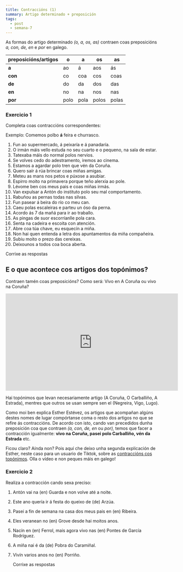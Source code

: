 ```yaml
---
title: Contraccións (1)
summary: Artigo determinado + preposición
tags:
  - post
  - semana-7
---
```

As formas do artigo determinado *(o, a, os, as)* contraen coas preposicións *a,
con, de, en* e *por* en galego.

| preposicións/artigos | o    | a    | os    | as    |
| -------------------- | ---- | ---- | ----- | ----- |
| **a**                | ao   | á    | aos   | ás    |
| **con**              | co   | coa  | cos   | coas  |
| **de**               | do   | da   | dos   | das   |
| **en**               | no   | na   | nos   | nas   |
| **por**              | polo | pola | polos | polas |

### Exercicio 1

Completa coas contraccións correspondentes:

Exemplo: Comemos polbo **á** feira e churrasco.

1. Fun <e-answer>ao</e-answer> supermercado, <e-answer>á</e-answer> peixaría e
   <e-answer>á</e-answer> panadaría.
2. O irmán máis vello estuda <e-answer>no</e-answer> seu cuarto e o pequeno,
   <e-answer>na</e-answer> sala de estar.
3. Tatexaba máis do normal <e-answer>polos</e-answer> nervios.
4. Se volves cedo <e-answer>do</e-answer> adestramento, iremos
   <e-answer>ao</e-answer> cinema.
5. Estamos a agardar <e-answer>polo</e-answer> tren que vén
   <e-answer>da</e-answer> Coruña.
6. Quero saír <e-answer>á</e-answer> rúa brincar <e-answer>coas</e-answer> miñas
   amigas.
7. Meteu as mans <e-answer>nos</e-answer> petos e púxose a asubiar.
8. Espirro moito <e-answer>na</e-answer> primavera porque teño alerxia
   <e-answer>ao</e-answer> pole.
9. Lévome ben <e-answer>cos</e-answer> meus pais e <e-answer>coas</e-answer>
   miñas irmás.
10. Van expulsar a Antón <e-answer>do</e-answer> instituto
    <e-answer>polo</e-answer> seu mal comportamento.
11. Rabuñou as pernas todas <e-answer>nas</e-answer> silvas.
12. Fun pasear <e-answer>á</e-answer> beira do río <e-answer>co</e-answer> meu
    can.
13. Caeu <e-answer>polas</e-answer> escaleiras e parteu un óso
    <e-answer>da</e-answer> perna.
14. Acordo <e-answer>ás</e-answer> 7 da mañá para ir <e-answer>ao</e-answer>
    traballo.
15. As pingas de suor escorríanlle <e-answer>pola</e-answer> cara.
16. Senta <e-answer>na</e-answer> cadeira e escoita con atención.
17. Abre <e-answer>coa</e-answer> túa chave, eu esquecín a miña.
18. Non hai quen entenda a letra <e-answer>dos</e-answer> apuntamentos
    <e-answer>da</e-answer> miña compañeira.
19. Subiu moito o prezo <e-answer>das</e-answer> cereixas.
20. Deixounos a todos <e-answer>coa</e-answer> boca aberta.

<e-validate>Corrixe as respostas</e-validate>

## E o que acontece cos artigos dos topónimos?

Contraen tamén coas preposicións? Como será: Vivo en A Coruña ou vivo na Coruña?

<iframe width="560" height="315" src="https://www.youtube.com/embed/HwbVcLvY2eA" frameborder="0" allow="accelerometer; autoplay; encrypted-media; gyroscope; picture-in-picture" allowfullscreen></iframe>

Hai topónimos que levan necesariamente artigo (A Coruña, O Carballiño, A
Estrada), mentres que outros se usan sempre sen el (Negreira, Vigo, Lugo).

Como moi ben explica Esther Estévez, os artigos que acompañan algúns destes nomes de lugar compórtanse coma o resto dos artigos no que se refire ás
contraccións. De acordo con isto, cando van precedidos dunha preposición coa que
contraen *(a, con, de, en* ou *por),* temos que facer a contracción igualmente: **vivo na Coruña, pasei polo Carballiño, vén da Estrada** etc.

Ficou claro? Aínda non? Pois aquí che deixo unha segunda explicación de Esther, neste caso para un usuario de Tiktok, sobre as [contraccións cos topónimos](https://www.tiktok.com/@digochoeu/video/7049350513925672198?is_copy_url=1&is_from_webapp=v1). Olla o vídeo e non peques máis en galego!

### Exercicio 2

Realiza a contracción cando sexa preciso:

1. Antón vai <e-answer>na</e-answer> (en) Guarda e non volve até a noite.
2. Este ano quería ir á festa do queixo <e-answer>de</e-answer> (de) Arzúa.
3. Pasei a fin de semana na casa dos meus pais <e-answer>en</e-answer> (en)
   Ribeira.
4. Eles veranean <e-answer>no</e-answer> (en) Grove desde hai moitos anos.
5. Nacín <e-answer>en</e-answer> (en) Ferrol, mais agora vivo
   <e-answer>nas</e-answer> (en) Pontes de García Rodríguez.
6. A miña nai é <e-answer>da</e-answer> (de) Pobra do Caramiñal.
7. Vivín varios anos <e-answer>no</e-answer> (en) Porriño.

   <e-validate>Corrixe as respostas</e-validate>